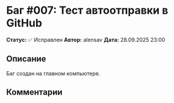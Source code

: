 # Баг #007: Тест автоотправки в GitHub

**Статус:** ✅ Исправлен
**Автор:** alensav
**Дата:** 28.09.2025 23:00

## Описание
Баг создан на главном компьютере.

## Комментарии

